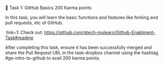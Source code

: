 🔖 Task 1: GitHub Basics 200 Karma points

In this task, you will learn the basic functions and features like forking and pull requests, etc of GitHub.

:link~1: Check out: https://github.com/gtech-mulearn/Github-Enablment-Task#readme

After completing this task, ensure it has been successfully merged and share the Pull Request URL in the ⁠task-dropbox channel using the hashtag #ge-intro-to-github to avail 200 karma points.